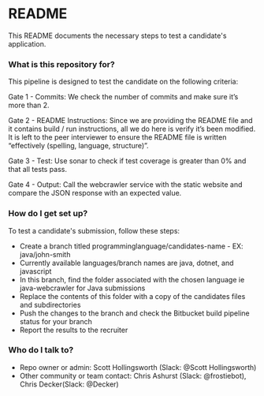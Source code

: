 # README #

This README documents the necessary steps to test a candidate's application.

### What is this repository for? ###

This pipeline is designed to test the candidate on the following criteria:

Gate 1 - Commits: We check the number of commits and make sure it’s more than 2.

Gate 2 - README Instructions: Since we are providing the README file and it contains build / run instructions, all we do here is verify it’s been modified. It is left to the peer interviewer to ensure the README file is written “effectively (spelling, language, structure)”. 

Gate 3 - Test: Use sonar to check if test coverage is greater than 0% and that all tests pass.

Gate 4 - Output: Call the webcrawler service with the static website and compare the JSON response with an expected value. 

### How do I get set up? ###

To test a candidate's submission, follow these steps:
* Create a branch titled programminglanguage/candidates-name - EX: java/john-smith
* Currently available languages/branch names are java, dotnet, and javascript
* In this branch, find the folder associated with the chosen language ie java-webcrawler for Java submissions
* Replace the contents of this folder with a copy of the candidates files and subdirectories
* Push the changes to the branch and check the Bitbucket build pipeline status for your branch
* Report the results to the recruiter

### Who do I talk to? ###

* Repo owner or admin: Scott Hollingsworth (Slack: @Scott Hollingsworth)
* Other community or team contact: Chris Ashurst (Slack: @frostiebot), Chris Decker(Slack: @Decker)